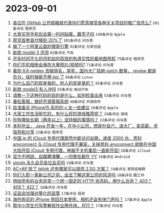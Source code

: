 # 2023-09-01

1. [各位在 GitHub 公开邮箱就代表你们愿意接受各种无关项目的推广信息么?](https://www.v2ex.com/t/969939) `281条评论` `程序员`
1. [大家买完手机后会第一时间贴膜、戴壳子吗](https://www.v2ex.com/t/969972) `148条评论` `Apple`
1. [房贷首套首付降到 20%了](https://www.v2ex.com/t/970060) `101条评论` `问与答`
1. [做了一个阿里云盘的搜索引擎](https://www.v2ex.com/t/969938) `92条评论` `分享创造`
1. [新款 model 3 评测](https://www.v2ex.com/t/969951) `82条评论` `汽车`
1. [开车时间不久的司机如何高效的有遇见性的看地图导航](https://www.v2ex.com/t/969983) `75条评论` `程序员`
1. [你们手机相册会保存大量照片/视频吗?](https://www.v2ex.com/t/970059) `71条评论` `问与答`
1. [看到 6.6 netdev 贡献排名，笑死，国内大厂猛刷 patch 数量， review 都是负分，啥时候能不倦 kpi 了](https://www.v2ex.com/t/969955) `66条评论` `Linux`
1. [为什么自己的屁是香的，别人的屁是臭的？](https://www.v2ex.com/t/970009) `65条评论` `问与答`
1. [新款 model3 有人冲吗](https://www.v2ex.com/t/969948) `55条评论` `电动汽车`
1. [请教一下这种代码的目的是什么，如何检查出来](https://www.v2ex.com/t/969968) `53条评论` `问与答`
1. [春松客服，做好开源客服系统](https://www.v2ex.com/t/970167) `48条评论` `开源软件`
1. [给准备买 iPhone15 系列的 v 友一些建议](https://www.v2ex.com/t/970072) `26条评论` `Apple`
1. [大家工作生活挺忙的，有什么好的游戏推荐呢？](https://www.v2ex.com/t/970155) `24条评论` `游戏`
1. [你有哪些长期（两年以上）坚持做的事情吗？](https://www.v2ex.com/t/970171) `22条评论` `问与答`
1. [本科毕业， Java 开发一年，在中小公司，想提升自己，进大厂，拿高薪，求指导和分享](https://www.v2ex.com/t/970112) `22条评论` `程序员`
1. [中国 ip 的 iCloud 专用代理居然也能访问谷歌，速度 2000 兆，思科 anyconnect 与 iCloud 专用代理不兼容，关掉思科 anyconnect 就能在中国大陆开启 iCloud 专用代理，电脑不关机重启一直能开启!](https://www.v2ex.com/t/970217) `20条评论` `iCloud`
1. [官方不明説，自媒體沸騰，一切責任都在 YY](https://www.v2ex.com/t/970157) `19条评论` `Android`
1. [utools 永久会员各位会买吗](https://www.v2ex.com/t/970049) `19条评论` `问与答`
1. [AC+AP 除了 tplink 还有哪家可以提供 2.5G 方案？](https://www.v2ex.com/t/970017) `19条评论` `宽带症候群`
1. [你们入职一家新公司之前，会去了解这家公司的风评吗](https://www.v2ex.com/t/970097) `18条评论` `酷工作`
1. [想给所有的业务异常一个统一固定的 HTTP 状态码，用什么合适？ 403？ 409？ 422？](https://www.v2ex.com/t/969987) `18条评论` `问与答`
1. [证监会加强对量化的监管](https://www.v2ex.com/t/970205) `17条评论` `投资`
1. [海外购买的 iPhone 带回日本使用，相机还会有快门声吗？](https://www.v2ex.com/t/970109) `17条评论` `Apple`
1. [帮中小学生代写寒暑假作业挣外快，可行？](https://www.v2ex.com/t/970088) `17条评论` `问与答`
